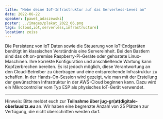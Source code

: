 ```yaml
---
title: "Hebe deine IoT-Infrastruktur auf das Serverless-Level an"
date: 2022-06-22
speaker: [pawel_adaszewski]
poster: ../images/plakat_2022_06.png
tags: [cloud,iot,serverless,infrastructure]
location: zeiss
---
```


Die Persistenz von IoT Daten sowie die Steuerung von IoT-Endgeräten benötigt im klassischen Verständnis eine Servereinheit. Bei den Bastlern sind das oft on-premise Raspberry-Pi-Geräte oder gehostete Linux-Maschinen. Ihre korrekte Konfiguration und anschließende Wartung kann Kopfzerbrechen bereiten. Es ist jedoch möglich, diese Verantwortung an den Cloud-Betreiber zu übertragen und eine entsprechende Infrastruktur zu schaffen. In der Hands-On-Session wird gezeigt, wie man mit der Erstellung der gewünschten Infrastruktur in der AWS-Cloud beginnen kann. Dazu wird ein Mikrocontroller vom Typ ESP als physisches IoT-Gerät verwendet.

---

Hinweis: Bitte meldet euch zur **Teilnahme über jug-gr(at)digitale-oberlausitz.eu** an. Wir haben eine begrenzte Anzahl von 25 Plätzen zur Verfügung, die nicht überschritten werden darf.
